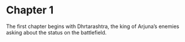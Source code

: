 # Chapter 1

The first chapter begins with Dhrtarashtra, the king of Arjuna’s enemies asking about the status on the battlefield.


